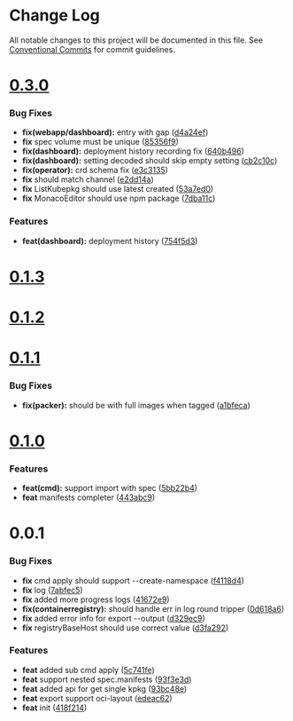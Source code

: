 # Change Log

All notable changes to this project will be documented in this file.
See [Conventional Commits](https://conventionalcommits.org) for commit guidelines.



# [0.3.0](https://github.com/octohelm/kubepkg/compare/v0.2.0...v0.3.0)

### Bug Fixes

* **fix(webapp/dashboard):** entry with gap ([d4a24ef](https://github.com/octohelm/kubepkg/commit/d4a24ef897992ed4b488e938ba67ef624c7d87f8))
* **fix** spec volume must be unique ([85356f9](https://github.com/octohelm/kubepkg/commit/85356f9fac43981fcc2a70f46dd02960d8d12fb5))
* **fix(dashboard):** deployment history recording fix ([640b496](https://github.com/octohelm/kubepkg/commit/640b4968efec32c4924e9575814741cb26719b7c))
* **fix(dashboard):** setting decoded should skip empty setting ([cb2c10c](https://github.com/octohelm/kubepkg/commit/cb2c10c6088c3a3eba5183047adc109220dd5652))
* **fix(operator):** crd schema fix ([e3c3135](https://github.com/octohelm/kubepkg/commit/e3c31357015652077a94a410b420f62f3c4a0a3a))
* **fix** should match channel ([e2dd14a](https://github.com/octohelm/kubepkg/commit/e2dd14a729c7f9a0d1ad73453a355c1a37970ad3))
* **fix** ListKubepkg should use latest created ([53a7ed0](https://github.com/octohelm/kubepkg/commit/53a7ed0f933ede9c63cd1f1e964670a6867164cb))
* **fix** MonacoEditor should use npm package ([7dba11c](https://github.com/octohelm/kubepkg/commit/7dba11c747f3eb9afafbd080aa2b39a3dd49fafe))


### Features

* **feat(dashboard):** deployment history ([754f5d3](https://github.com/octohelm/kubepkg/commit/754f5d32268da05dcd91eec6553938a08935ac7c))



# [0.1.3](https://github.com/octohelm/kubepkg/compare/v0.1.2...v0.1.3)



# [0.1.2](https://github.com/octohelm/kubepkg/compare/v0.1.1...v0.1.2)



# [0.1.1](https://github.com/octohelm/kubepkg/compare/v0.1.0...v0.1.1)

### Bug Fixes

* **fix(packer):** should be with full images when tagged ([a1bfeca](https://github.com/octohelm/kubepkg/commit/a1bfecaf1d43d68824b792f4031ca58630e18444))



# [0.1.0](https://github.com/octohelm/kubepkg/compare/v0.0.1...v0.1.0)

### Features

* **feat(cmd):** support import with spec ([5bb22b4](https://github.com/octohelm/kubepkg/commit/5bb22b4e80de0d10f32167bf8f7d4268b6716cfa))
* **feat** manifests completer ([443abc9](https://github.com/octohelm/kubepkg/commit/443abc9f044898f061abe53d4ff1ab321cbb1529))



# 0.0.1

### Bug Fixes

* **fix** cmd apply should support --create-namespace ([f4118d4](https://github.com/octohelm/kubepkg/commit/f4118d435ee17d27b089853f8a1f6c87a787fa9c))
* **fix** log ([7abfec5](https://github.com/octohelm/kubepkg/commit/7abfec50d25f9c29d47b5c932ca6770c2c891133))
* **fix** added more progress logs ([41672e9](https://github.com/octohelm/kubepkg/commit/41672e9cb4f2a468726f1fc2fa64c4930c922925))
* **fix(containerregistry):** should handle err in log round tripper ([0d618a6](https://github.com/octohelm/kubepkg/commit/0d618a609e6cad0dd18595f0256f4febdb1305c8))
* **fix** added error info for export --output ([d329ec9](https://github.com/octohelm/kubepkg/commit/d329ec935504dd90fb826f0757233daf21cec449))
* **fix** registryBaseHost should use correct value ([d3fa292](https://github.com/octohelm/kubepkg/commit/d3fa2923dedd7044791c1080e82ef18d18a60054))


### Features

* **feat** added sub cmd apply ([5c741fe](https://github.com/octohelm/kubepkg/commit/5c741fe12b975fee842284c0e7a7d2fe09919224))
* **feat** support nested spec.manifests ([93f3e3d](https://github.com/octohelm/kubepkg/commit/93f3e3d7dbe060ecefa7227765ca7bedb2e8d800))
* **feat** added api for get single kpkg ([93bc48e](https://github.com/octohelm/kubepkg/commit/93bc48e5e1ba4fe3648874d8e0011a17d1da7028))
* **feat** export support oci-layout ([edeac62](https://github.com/octohelm/kubepkg/commit/edeac620372a5967171c47c7c93bb420260e0831))
* **feat** init ([418f214](https://github.com/octohelm/kubepkg/commit/418f2146f815d940603fb072223959029103d9a5))
